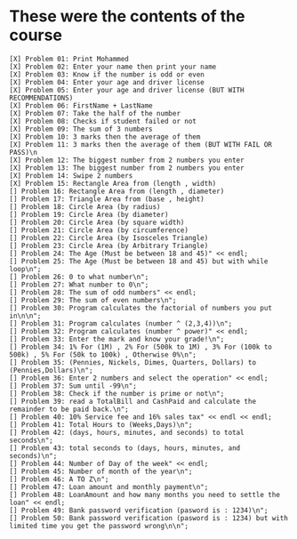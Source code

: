 # These were the contents of the course

    [X] Problem 01: Print Mohammed
    [X] Problem 02: Enter your name then print your name
    [X] Problem 03: Know if the number is odd or even
    [X] Problem 04: Enter your age and driver license
    [X] Problem 05: Enter your age and driver license (BUT WITH RECOMMENDATIONS)
    [X] Problem 06: FirstName + LastName
    [X] Problem 07: Take the half of the number
    [X] Problem 08: Checks if student failed or not
    [X] Problem 09: The sum of 3 numbers
    [X] Problem 10: 3 marks then the average of them
    [X] Problem 11: 3 marks then the average of them (BUT WITH FAIL OR PASS)\n
    [X] Problem 12: The biggest number from 2 numbers you enter
    [X] Problem 13: The biggest number from 2 numbers you enter
    [X] Problem 14: Swipe 2 numbers
    [X] Problem 15: Rectangle Area from (length , width)
    [] Problem 16: Rectangle Area from (length , diameter)
    [] Problem 17: Triangle Area from (base , height)
    [] Problem 18: Circle Area (by radius)
    [] Problem 19: Circle Area (by diameter)
    [] Problem 20: Circle Area (by square width)
    [] Problem 21: Circle Area (by circumference)
    [] Problem 22: Circle Area (by Isosceles Triangle)
    [] Problem 23: Circle Area (by Arbitrary Triangle)
    [] Problem 24: The Age (Must be between 18 and 45)" << endl;
    [] Problem 25: The Age (Must be between 18 and 45) but with while loop\n";
    [] Problem 26: 0 to what number\n";
    [] Problem 27: What number to 0\n";
    [] Problem 28: The sum of odd numbers" << endl;
    [] Problem 29: The sum of even numbers\n";
    [] Problem 30: Program calculates the factorial of numbers you put in\n\n";
    [] Problem 31: Program calculates (number ^ (2,3,4))\n";
    [] Problem 32: Program calculates (number ^ power)" << endl;
    [] Problem 33: Enter the mark and know your grade!\n";
    [] Problem 34: 1% For (1M) , 2% For (500k to 1M) , 3% For (100k to 500k) , 5% For (50k to 100k) , Otherwise 0%\n";
    [] Problem 35: (Pennies, Nickels, Dimes, Quarters, Dollars) to (Pennies,Dollars)\n";
    [] Problem 36: Enter 2 numbers and select the operation" << endl;
    [] Problem 37: Sum until -99\n";
    [] Problem 38: Check if the number is prime or not\n";
    [] Problem 39: read a TotalBill and CashPaid and calculate the remainder to be paid back.\n";
    [] Problem 40: 10% Service fee and 16% sales tax" << endl << endl;
    [] Problem 41: Total Hours to (Weeks,Days)\n";
    [] Problem 42: (days, hours, minutes, and seconds) to total seconds\n";
    [] Problem 43: total seconds to (days, hours, minutes, and seconds)\n";
    [] Problem 44: Number of Day of the week" << endl;
    [] Problem 45: Number of month of the year\n";
    [] Problem 46: A TO Z\n";
    [] Problem 47: Loan amount and monthly payment\n";
    [] Problem 48: LoanAmount and how many months you need to settle the loan" << endl;
    [] Problem 49: Bank password verification (pasword is : 1234)\n";
    [] Problem 50: Bank password verification (pasword is : 1234) but with limited time you get the password wrong\n\n";

